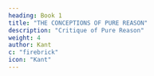 ```yaml
---
heading: Book 1
title: "THE CONCEPTIONS OF PURE REASON"
description: "Critique of Pure Reason"
weight: 4
author: Kant
c: "firebrick"
icon: "Kant"
---
```

